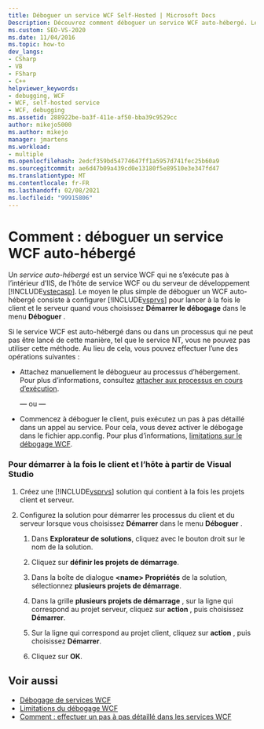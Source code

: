 ```yaml
---
title: Déboguer un service WCF Self-Hosted | Microsoft Docs
Description: Découvrez comment déboguer un service WCF auto-hébergé. Le moyen le plus simple (mais pas toujours possible) consiste à configurer Visual Studio pour qu’il lance le client et le serveur.
ms.custom: SEO-VS-2020
ms.date: 11/04/2016
ms.topic: how-to
dev_langs:
- CSharp
- VB
- FSharp
- C++
helpviewer_keywords:
- debugging, WCF
- WCF, self-hosted service
- WCF, debugging
ms.assetid: 288922be-ba3f-411e-af50-bba39c9529cc
author: mikejo5000
ms.author: mikejo
manager: jmartens
ms.workload:
- multiple
ms.openlocfilehash: 2edcf359bd54774647ff1a5957d741fec25b60a9
ms.sourcegitcommit: ae6d47b09a439cd0e13180f5e89510e3e347fd47
ms.translationtype: MT
ms.contentlocale: fr-FR
ms.lasthandoff: 02/08/2021
ms.locfileid: "99915806"
---
```

# <a name="how-to-debug-a-self-hosted-wcf-service"></a>Comment : déboguer un service WCF auto-hébergé
Un *service auto-hébergé* est un service WCF qui ne s’exécute pas à l’intérieur d’IIS, de l’hôte de service WCF ou du serveur de développement [!INCLUDE[vstecasp](../code-quality/includes/vstecasp_md.md)]. Le moyen le plus simple de déboguer un WCF auto-hébergé consiste à configurer [!INCLUDE[vsprvs](../code-quality/includes/vsprvs_md.md)] pour lancer à la fois le client et le serveur quand vous choisissez **Démarrer le débogage** dans le menu **Déboguer** .

 Si le service WCF est auto-hébergé dans ou dans un processus qui ne peut pas être lancé de cette manière, tel que le service NT, vous ne pouvez pas utiliser cette méthode. Au lieu de cela, vous pouvez effectuer l’une des opérations suivantes :

- Attachez manuellement le débogueur au processus d’hébergement. Pour plus d’informations, consultez [attacher aux processus en cours d’exécution](../debugger/attach-to-running-processes-with-the-visual-studio-debugger.md).

     — ou —

- Commencez à déboguer le client, puis exécutez un pas à pas détaillé dans un appel au service. Pour cela, vous devez activer le débogage dans le fichier app.config. Pour plus d’informations, [limitations sur le débogage WCF](../debugger/limitations-on-wcf-debugging.md).

### <a name="to-start-both-client-and-host-from-visual-studio"></a>Pour démarrer à la fois le client et l’hôte à partir de Visual Studio

1. Créez une [!INCLUDE[vsprvs](../code-quality/includes/vsprvs_md.md)] solution qui contient à la fois les projets client et serveur.

2. Configurez la solution pour démarrer les processus du client et du serveur lorsque vous choisissez **Démarrer** dans le menu **Déboguer** .

   1. Dans **Explorateur de solutions**, cliquez avec le bouton droit sur le nom de la solution.

   2. Cliquez sur **définir les projets de démarrage**.

   3. Dans la boîte de dialogue **\<name> Propriétés** de la solution, sélectionnez **plusieurs projets de démarrage**.

   4. Dans la grille **plusieurs projets de démarrage** , sur la ligne qui correspond au projet serveur, cliquez sur **action** , puis choisissez **Démarrer**.

   5. Sur la ligne qui correspond au projet client, cliquez sur **action** , puis choisissez **Démarrer**.

   6. Cliquez sur **OK**.

## <a name="see-also"></a>Voir aussi
- [Débogage de services WCF](../debugger/debugging-wcf-services.md)
- [Limitations du débogage WCF](../debugger/limitations-on-wcf-debugging.md)
- [Comment : effectuer un pas à pas détaillé dans les services WCF](../debugger/how-to-step-into-wcf-services.md)